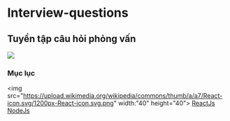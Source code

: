 # Interview-questions
## Tuyển tập câu hỏi phỏng vấn

<img src="https://github.com/Ren0503/fullstack-interviews/blob/main/interviews.jpg?raw=true"/>

### Mục lục

<img src="https://upload.wikimedia.org/wikipedia/commons/thumb/a/a7/React-icon.svg/1200px-React-icon.svg.png" width:"40" height="40">
<a href="#">ReactJs</a>
<br/>
<a href="#">NodeJs</a>
